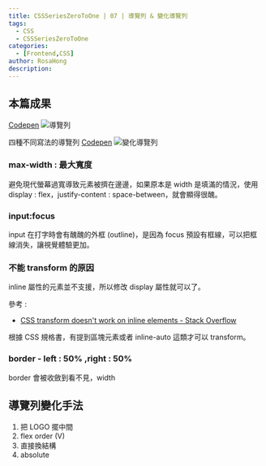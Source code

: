 ```yaml
---
title: CSSSeriesZeroToOne | 07 | 導覽列 & 變化導覽列
tags:
  - CSS
  - CSSSeriesZeroToOne
categories:
  - [Frontend,CSS]
author: RosaHong
description:
---
```

## 本篇成果
[Codepen](https://codepen.io/shan473/pen/abVaLWx)
![導覽列](https://dsm01pap006files.storage.live.com/y4m9T4H16Ta75kDzYcQq5DvDiixK4mUT7-zgyeMbwFltHZbFafI5uejyNEI2PKXuVsHwbitph6KpHB-W1twOqWHvFYJXV0ZHqpaK31pEbAbsnH7ffzVJrY4jCn-DQT8BuQlWSI7mhiwxpMOte8vgXL82SlBMc9CDVnRs4GQaX5zSfAIPFEVdD6wo429FOHMt4kh?width=1024&height=133&cropmode=none)

四種不同寫法的導覽列
[Codepen](https://codepen.io/shan473/pen/NWwLwmZ)
![變化導覽列](https://dsm01pap006files.storage.live.com/y4mxh2kVWQGz5Y5blS98ignQpvNJzpOWFoegrfNdnwioXN37pRMs_UAXWIjV38dGFgg2z4HSQGInRsfJzwzxhUc1-TL4o4jsjhWV_PINth18C_qZ2JEo-KuJm3UAaU8ePorHvVKZABYHV6LJ9mgFTP4YdVPGUP2DmOSCmHehmX01KVzjrVlFs-xp9IVKe_3hKWO?width=660&height=444&cropmode=none)

### max-width : 最大寬度
避免現代螢幕過寬導致元素被擠在邊邊，如果原本是 width 是填滿的情況，使用 display : flex，justify-content : space-between，就會顯得很醜。

### input:focus 
input 在打字時會有醜醜的外框 (outline)，是因為 focus 預設有框線，可以把框線消失，讓視覺體驗更加。


### 不能 transform 的原因
inline 屬性的元素並不支援，所以修改 display 屬性就可以了。

參考 : 
- [CSS transform doesn't work on inline elements - Stack Overflow](https://stackoverflow.com/questions/14883250/css-transform-doesnt-work-on-inline-elements)

根據 CSS 規格書，有提到區塊元素或者 inline-auto 這類才可以 transform。 

### border - left : 50% ,right : 50%
border 會被收斂到看不見，width 

## 導覽列變化手法
1. 把 LOGO 擺中間  
2. flex order (V)
3. 直接換結構
4. absolute 